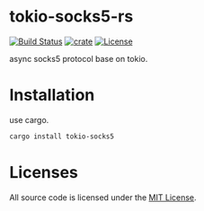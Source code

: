# tokio-socks5-rs
[![Build Status](https://img.shields.io/travis/cssivision/tokio-socks5-rs.svg?style=flat-square)](https://travis-ci.org/cssivision/tokio-socks5)
[![crate](https://img.shields.io/crates/v/tokio-socks5.svg)](https://crates.io/crates/tokio-socks5-rs)
[![License](http://img.shields.io/badge/license-mit-blue.svg)](https://github.com/cssivision/tokio-socks5-rs/blob/master/LICENSE)

async socks5 protocol base on tokio.

# Installation
use cargo.
```sh
cargo install tokio-socks5
```

# Licenses

All source code is licensed under the [MIT License](https://github.com/cssivision/tokio-socks5-rs/blob/master/LICENSE).